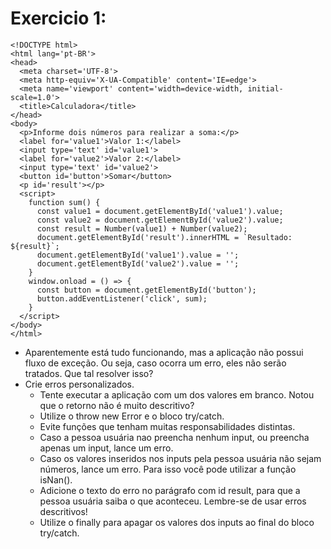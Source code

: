 # Exercicio 1:
````
<!DOCTYPE html>
<html lang='pt-BR'>
<head>
  <meta charset='UTF-8'>
  <meta http-equiv='X-UA-Compatible' content='IE=edge'>
  <meta name='viewport' content='width=device-width, initial-scale=1.0'>
  <title>Calculadora</title>
</head>
<body>
  <p>Informe dois números para realizar a soma:</p>
  <label for='value1'>Valor 1:</label>
  <input type='text' id='value1'>
  <label for='value2'>Valor 2:</label>
  <input type='text' id='value2'>
  <button id='button'>Somar</button>
  <p id='result'></p>
  <script>
    function sum() {
      const value1 = document.getElementById('value1').value;
      const value2 = document.getElementById('value2').value;
      const result = Number(value1) + Number(value2);
      document.getElementById('result').innerHTML = `Resultado: ${result}`;
      document.getElementById('value1').value = '';
      document.getElementById('value2').value = '';
    }
    window.onload = () => {
      const button = document.getElementById('button');
      button.addEventListener('click', sum);
    }
  </script>
</body>
</html>
````

- Aparentemente está tudo funcionando, mas a aplicação não possui fluxo de exceção. Ou seja, caso ocorra um erro, eles não serão tratados. Que tal resolver isso?
- Crie erros personalizados.
  - Tente executar a aplicação com um dos valores em branco. Notou que o retorno não é muito descritivo?
  - Utilize o throw new Error e o bloco try/catch.
  - Evite funções que tenham muitas responsabilidades distintas.
  - Caso a pessoa usuária nao preencha nenhum input, ou preencha apenas um input, lance um erro.
  - Caso os valores inseridos nos inputs pela pessoa usuária não sejam números, lance um erro. Para isso você pode utilizar a função isNan().
  - Adicione o texto do erro no parágrafo com id result, para que a pessoa usuária saiba o que aconteceu. Lembre-se de usar erros descritivos!
  - Utilize o finally para apagar os valores dos inputs ao final do bloco try/catch.